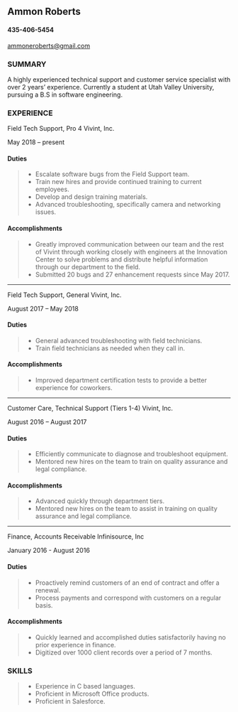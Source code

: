 ## Ammon Roberts
#### 435-406-5454

ammoneroberts@gmail.com

### SUMMARY

A highly experienced technical support and customer service specialist with over 2 years’ experience. Currently a student at Utah Valley University, pursuing a B.S in software engineering.

### EXPERIENCE

Field Tech Support, Pro 4
Vivint, Inc.

May 2018 – present

#### Duties

> - Escalate software bugs from the Field Support team.
> - Train new hires and provide continued training to current employees.
> - Develop and design training materials.
> - Advanced troubleshooting, specifically camera and networking issues.

#### Accomplishments
> - Greatly improved communication between our team and the rest of Vivint through working closely with engineers at the Innovation Center to solve problems and distribute helpful information through our department to the field.
> - Submitted 20 bugs and 27 enhancement requests since May 2017.
---
Field Tech Support, General
Vivint, Inc.

August 2017 – May 2018

#### Duties
> - General advanced troubleshooting with field technicians.
> - Train field technicians as needed when they call in.

#### Accomplishments
> - Improved department certification tests to provide a better experience for coworkers.
---
Customer Care, Technical Support (Tiers 1-4)
Vivint, Inc.

August 2016 – August 2017

#### Duties
> - Efficiently communicate to diagnose and troubleshoot equipment.
> - Mentored new hires on the team to train on quality assurance and legal compliance.

#### Accomplishments
> - Advanced quickly through department tiers.
> - Mentored new hires on the team to assist in training on quality assurance and legal compliance.
---
Finance, Accounts Receivable
Infinisource, Inc

January 2016 - August 2016

#### Duties
> - Proactively remind customers of an end of contract and offer a renewal.
> - Process payments and correspond with customers on a regular basis.

#### Accomplishments
> - Quickly learned and accomplished duties satisfactorily having no prior experience in finance.
> - Digitized over 1000 client records over a period of 7 months.

### SKILLS

> - Experience in C based languages.
> - Proficient in Microsoft Office products.
> - Proficient in Salesforce.
